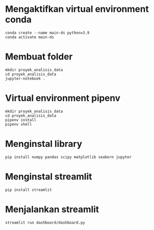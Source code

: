 # Mengaktifkan virtual environment conda
```
conda create --name main-ds python=3.9
conda activate main-ds
```
# Membuat folder 
```
mkdir proyek_analisis_data
cd proyek_analisis_data
jupyter-notebook .
```
# Virtual environment pipenv
```
mkdir proyek_analisis_data
cd proyek_analisis_data
pipenv install
pipenv shell

```
# Menginstal library
```
pip install numpy pandas scipy matplotlib seaborn jupyter
```
# Menginstal streamlit
```
pip install streamlit
```
# Menjalankan streamlit
```
streamlit run dashboard/dashboard.py
```

